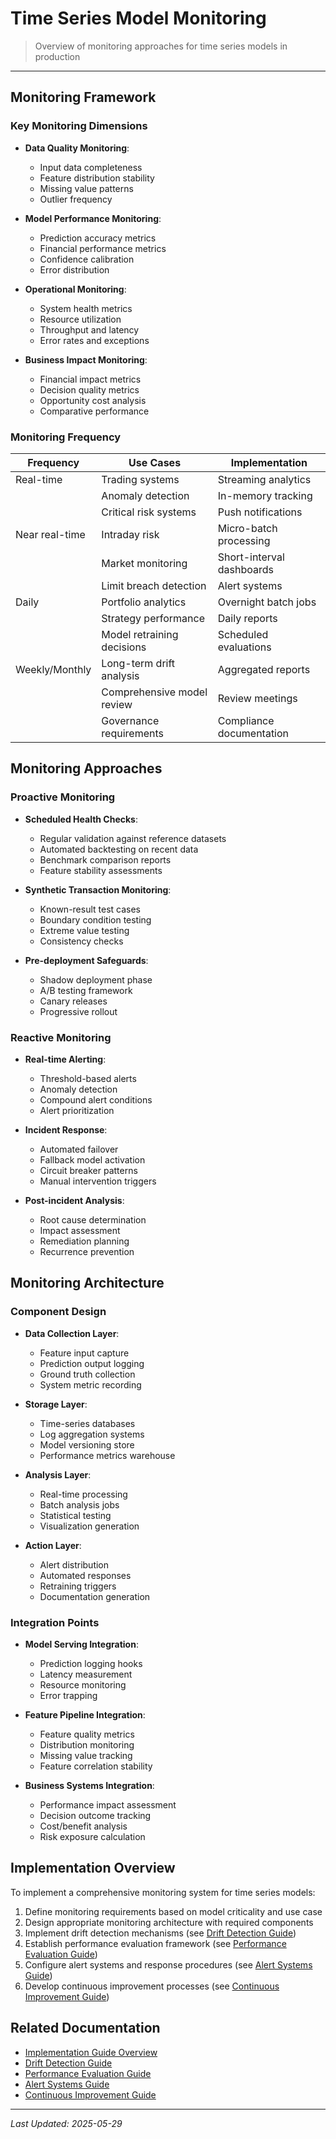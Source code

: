 # Time Series Model Monitoring

> Overview of monitoring approaches for time series models in production

---

## Monitoring Framework

### Key Monitoring Dimensions

* **Data Quality Monitoring**:
  * Input data completeness
  * Feature distribution stability
  * Missing value patterns
  * Outlier frequency

* **Model Performance Monitoring**:
  * Prediction accuracy metrics
  * Financial performance metrics
  * Confidence calibration
  * Error distribution

* **Operational Monitoring**:
  * System health metrics
  * Resource utilization
  * Throughput and latency
  * Error rates and exceptions

* **Business Impact Monitoring**:
  * Financial impact metrics
  * Decision quality metrics
  * Opportunity cost analysis
  * Comparative performance

### Monitoring Frequency

| Frequency | Use Cases | Implementation |
|-----------|-----------|----------------|
| Real-time | Trading systems | Streaming analytics |
|           | Anomaly detection | In-memory tracking |
|           | Critical risk systems | Push notifications |
| Near real-time | Intraday risk | Micro-batch processing |
|               | Market monitoring | Short-interval dashboards |
|               | Limit breach detection | Alert systems |
| Daily | Portfolio analytics | Overnight batch jobs |
|       | Strategy performance | Daily reports |
|       | Model retraining decisions | Scheduled evaluations |
| Weekly/Monthly | Long-term drift analysis | Aggregated reports |
|                | Comprehensive model review | Review meetings |
|                | Governance requirements | Compliance documentation |

## Monitoring Approaches

### Proactive Monitoring

* **Scheduled Health Checks**:
  * Regular validation against reference datasets
  * Automated backtesting on recent data
  * Benchmark comparison reports
  * Feature stability assessments

* **Synthetic Transaction Monitoring**:
  * Known-result test cases
  * Boundary condition testing
  * Extreme value testing
  * Consistency checks

* **Pre-deployment Safeguards**:
  * Shadow deployment phase
  * A/B testing framework
  * Canary releases
  * Progressive rollout

### Reactive Monitoring

* **Real-time Alerting**:
  * Threshold-based alerts
  * Anomaly detection
  * Compound alert conditions
  * Alert prioritization

* **Incident Response**:
  * Automated failover
  * Fallback model activation
  * Circuit breaker patterns
  * Manual intervention triggers

* **Post-incident Analysis**:
  * Root cause determination
  * Impact assessment
  * Remediation planning
  * Recurrence prevention

## Monitoring Architecture

### Component Design

* **Data Collection Layer**:
  * Feature input capture
  * Prediction output logging
  * Ground truth collection
  * System metric recording

* **Storage Layer**:
  * Time-series databases
  * Log aggregation systems
  * Model versioning store
  * Performance metrics warehouse

* **Analysis Layer**:
  * Real-time processing
  * Batch analysis jobs
  * Statistical testing
  * Visualization generation

* **Action Layer**:
  * Alert distribution
  * Automated responses
  * Retraining triggers
  * Documentation generation

### Integration Points

* **Model Serving Integration**:
  * Prediction logging hooks
  * Latency measurement
  * Resource monitoring
  * Error trapping

* **Feature Pipeline Integration**:
  * Feature quality metrics
  * Distribution monitoring
  * Missing value tracking
  * Feature correlation stability

* **Business Systems Integration**:
  * Performance impact assessment
  * Decision outcome tracking
  * Cost/benefit analysis
  * Risk exposure calculation

## Implementation Overview

To implement a comprehensive monitoring system for time series models:

1. Define monitoring requirements based on model criticality and use case
2. Design appropriate monitoring architecture with required components
3. Implement drift detection mechanisms (see [Drift Detection Guide](./ts-implementation-monitoring-drift.md))
4. Establish performance evaluation framework (see [Performance Evaluation Guide](./ts-implementation-monitoring-performance.md))
5. Configure alert systems and response procedures (see [Alert Systems Guide](./ts-implementation-monitoring-alerts.md))
6. Develop continuous improvement processes (see [Continuous Improvement Guide](./ts-implementation-monitoring-improvement.md))

## Related Documentation

* [Implementation Guide Overview](../ts-implementation.md)
* [Drift Detection Guide](./ts-implementation-monitoring-drift.md)
* [Performance Evaluation Guide](./ts-implementation-monitoring-performance.md)
* [Alert Systems Guide](./ts-implementation-monitoring-alerts.md)
* [Continuous Improvement Guide](./ts-implementation-monitoring-improvement.md)

---

*Last Updated: 2025-05-29*
